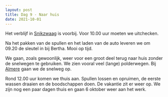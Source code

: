 ```yaml
---
layout: post
title: Dag 9 - Naar huis
date: 2021-10-01
---
```

Het verblijf in [Snikzwaag](https://nl.wikipedia.org/wiki/Snikzwaag) is voorbij. Voor 10.00 uur moeten we uitchecken.  

Na het pakken van de spullen en het laden van de auto leveren we om 09.20 de sleutel in bij Bertha. Mooi op tijd. 

We gaan, zoals gewoonlijk,  weer voor een groot deel terug naar huis zonder de snelwegen te gebruiken. We zien vooral veel (lange) polderwegen. Bij [Almere](https://nl.wikipedia.org/wiki/Almere) gaan we de snelweg op.  

Rond 12.00 uur komen we thuis aan. Spullen lossen en opruimen, de eerste wassen draaien en de boodschappen doen. De vakantie zit er weer op. We zijn nog een paar dagen thuis en gaan 6 oktober weer aan het werk.
